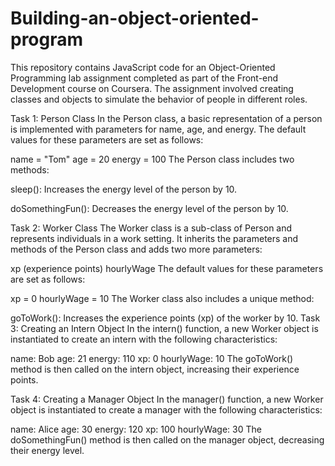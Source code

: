 # Building-an-object-oriented-program
This repository contains JavaScript code for an Object-Oriented Programming lab assignment completed as part of the Front-end Development course on Coursera. The assignment involved creating classes and objects to simulate the behavior of people in different roles.


Task 1: Person Class
In the Person class, a basic representation of a person is implemented with parameters for name, age, and energy. The default values for these parameters are set as follows:

name = "Tom"
age = 20
energy = 100
The Person class includes two methods:

sleep(): Increases the energy level of the person by 10.

doSomethingFun(): Decreases the energy level of the person by 10.

Task 2: Worker Class
The Worker class is a sub-class of Person and represents individuals in a work setting. It inherits the parameters and methods of the Person class and adds two more parameters:

xp (experience points)
hourlyWage
The default values for these parameters are set as follows:

xp = 0
hourlyWage = 10
The Worker class also includes a unique method:

goToWork(): Increases the experience points (xp) of the worker by 10.
Task 3: Creating an Intern Object
In the intern() function, a new Worker object is instantiated to create an intern with the following characteristics:

name: Bob
age: 21
energy: 110
xp: 0
hourlyWage: 10
The goToWork() method is then called on the intern object, increasing their experience points.

Task 4: Creating a Manager Object
In the manager() function, a new Worker object is instantiated to create a manager with the following characteristics:

name: Alice
age: 30
energy: 120
xp: 100
hourlyWage: 30
The doSomethingFun() method is then called on the manager object, decreasing their energy level.
